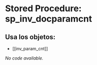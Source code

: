 # Stored Procedure: sp_inv_docparamcnt

## Usa los objetos:
- [[inv_param_cnt]]

*No code available.*
